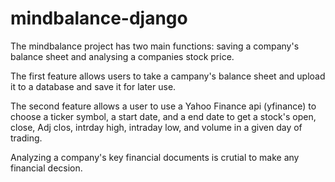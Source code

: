 # mindbalance-django

The mindbalance project has two main functions: saving a company's balance sheet and analysing a companies stock price.

The first feature allows users to take a campany's balance sheet and upload it to a database and save it for later use.

The second feature allows a user to use a Yahoo Finance api (yfinance) to choose a ticker symbol, a start date, and a end date to get a stock's 
open, close, Adj clos, intrday high, intraday low, and volume in a given day of trading.

Analyzing a company's key financial documents is crutial to make any financial decsion. 
